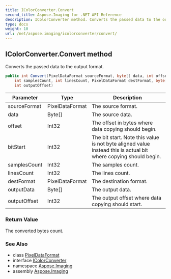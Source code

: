 ```yaml
---
title: IColorConverter.Convert
second_title: Aspose.Imaging for .NET API Reference
description: IColorConverter method. Converts the passed data to the output format
type: docs
weight: 10
url: /net/aspose.imaging/icolorconverter/convert/
---
```

## IColorConverter.Convert method

Converts the passed data to the output format.

```csharp
public int Convert(PixelDataFormat sourceFormat, byte[] data, int offset, int bitStart, 
    int samplesCount, int linesCount, PixelDataFormat destFormat, byte[] outputData, 
    int outputOffset)
```

| Parameter | Type | Description |
| --- | --- | --- |
| sourceFormat | PixelDataFormat | The source format. |
| data | Byte[] | The source data. |
| offset | Int32 | The offset in bytes where data copying should begin. |
| bitStart | Int32 | The bit start. Note this value is not byte aligned value instead this is actual bit where copying should begin. |
| samplesCount | Int32 | The samples count. |
| linesCount | Int32 | The lines count. |
| destFormat | PixelDataFormat | The destination format. |
| outputData | Byte[] | The output data. |
| outputOffset | Int32 | The output offset where data copying should start. |

### Return Value

The converted bytes count.

### See Also

* class [PixelDataFormat](../../pixeldataformat/)
* interface [IColorConverter](../)
* namespace [Aspose.Imaging](../../icolorconverter/)
* assembly [Aspose.Imaging](../../../)


